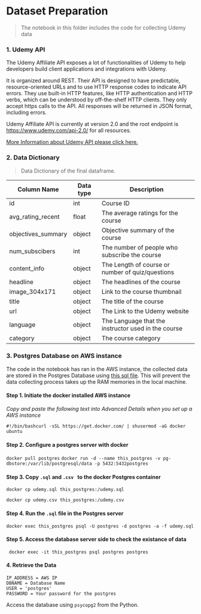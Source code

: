 # Dataset Preparation

> The notebook in this folder includes the code for collecting Udemy data

### 1. Udemy API
The Udemy Affiliate API exposes a lot of functionalities of Udemy to help developers build client applications and integrations with Udemy.

It is organized around REST. Their API is designed to have predictable, resource-oriented URLs and to use HTTP response codes to indicate API errors. They use built-in HTTP features, like HTTP authentication and HTTP verbs, which can be understood by off-the-shelf HTTP clients. They only accept https calls to the API. All responses will be returned in JSON format, including errors.

Udemy Affiliate API is currently at version 2.0 and the root endpoint is https://www.udemy.com/api-2.0/ for all resources.

[More Information about Udemy API please click here.](https://www.udemy.com/developers/affiliate/)

### 2. Data Dictionary

> Data Dictionary of the final dataframe.

|Column Name|Data type|Description|
| --- | --- | --- |
|id|int|Course ID |
|avg_rating_recent|float|The average ratings for the course|
|objectives_summary|object|Objective summary of the course|
|num_subscibers|int|The number of people who subscribe the course|
|content_info|object|The Length of course or number of quiz/questions
|headline|object|The headlines of the course
|image_304x171|object|Link to the course thumbnail|
|title|object|The title of the course
|url|object|The Link to the Udemy website
|language|object|The Language that the instructor used in the course|
|category|object|The course category

### 3. Postgres Database on AWS instance
The code in the notebook has ran in the AWS instance, the collected data are stored in the Postgres Database using [this sql file](./udemy.sql). This will prevent the data collecting process takes up the RAM memories in the local machine.

#### Step 1. Initiate the docker installed AWS instance 
 *Copy and paste the following text into Advanced Details when you set up a AWS instance*
 
 ```#!/bin/bashcurl -sSL https://get.docker.com/ | shusermod -aG docker ubuntu```
#### Step 2. Configure a postgres server with docker

```docker pull postgres```
```docker run -d --name this_postgres -v pg-dbstore:/var/lib/postgresql/data -p 5432:5432postgres ```

#### Step 3. Copy `.sql`  and `.csv ` to the docker Postgres container

```docker cp udemy.sql this_postgres:/udemy.sql```

```docker cp udemy.csv this_postgres:/udemy.csv```


#### Step 4. Run the `.sql` file in the  Postgres server
```docker exec this_postgres psql -U postgres -d postgres -a -f udemy.sql```

#### Step 5.  Access the database server side to check the existance of data

``` docker exec -it this_postgres psql postgres postgres```

#### 4. Retrieve the Data

```
IP_ADDRESS = AWS IP
DBNAME = Database Name
USER = 'postgres'
PASSWORD = Your password for the postgres
```
Access the database using `psycopg2` from the Python. 